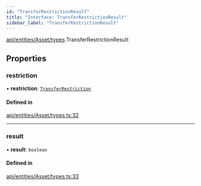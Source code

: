 ```yaml
---
id: "TransferRestrictionResult"
title: "Interface: TransferRestrictionResult"
sidebar_label: "TransferRestrictionResult"
---
```


[api/entities/Asset/types](../../../../../../modules/API/Entities/Asset/Types/Types.md).TransferRestrictionResult

## Properties

### restriction

• **restriction**: [`TransferRestriction`](../../../../../../modules/Types/Types.md#transferrestriction)

#### Defined in

[api/entities/Asset/types.ts:32](https://github.com/PolymeshAssociation/polymesh-sdk/blob/2d3ac2aea/src/api/entities/Asset/types.ts#L32)

___

### result

• **result**: `boolean`

#### Defined in

[api/entities/Asset/types.ts:33](https://github.com/PolymeshAssociation/polymesh-sdk/blob/2d3ac2aea/src/api/entities/Asset/types.ts#L33)

